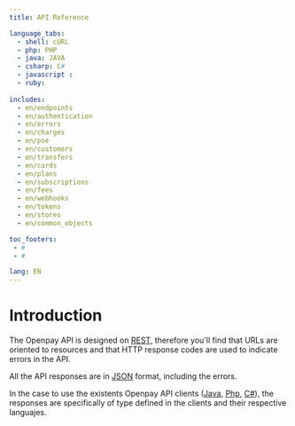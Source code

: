 ```yaml
---
title: API Reference

language_tabs:
  - shell: cURL
  - php: PHP
  - java: JAVA
  - csharp: C#
  - javascript : 
  - ruby: 
  
includes:
  - en/endpoints
  - en/authentication
  - en/errors
  - en/charges
  - en/pse
  - en/customers
  - en/transfers
  - en/cards
  - en/plans
  - en/subscriptions
  - en/fees
  - en/webhooks
  - en/tokens
  - en/stores
  - en/common_objects

toc_footers:
 - #
 - #

lang: EN
---
```


# Introduction

The Openpay API is designed on [REST](http://es.wikipedia.org/wiki/Representational_State_Transfer),  therefore you'll find that URLs are oriented to resources and that HTTP response codes are used to indicate errors in the API.

All the API responses are in [JSON](http://www.json.org/) format, including the errors.

In the case to use the existents Openpay API clients ([Java](https://github.com/open-pay/openpay-java), [Php](https://github.com/open-pay/openpay-php), [C#](https://github.com/open-pay/openpay-dotnet)), the responses are specifically of type defined in the clients and their respective languajes.
